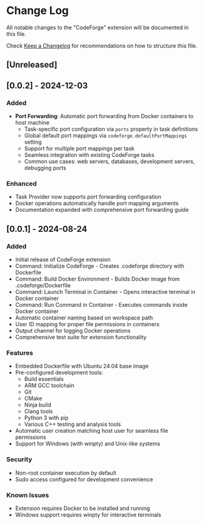 # Change Log

All notable changes to the "CodeForge" extension will be documented in this file.

Check [Keep a Changelog](http://keepachangelog.com/) for recommendations on how to structure this file.

## [Unreleased]

## [0.0.2] - 2024-12-03

### Added

- **Port Forwarding**: Automatic port forwarding from Docker containers to host machine
  - Task-specific port configuration via `ports` property in task definitions
  - Global default port mappings via `codeforge.defaultPortMappings` setting
  - Support for multiple port mappings per task
  - Seamless integration with existing CodeForge tasks
  - Common use cases: web servers, databases, development servers, debugging ports

### Enhanced

- Task Provider now supports port forwarding configuration
- Docker operations automatically handle port mapping arguments
- Documentation expanded with comprehensive port forwarding guide

## [0.0.1] - 2024-08-24

### Added

- Initial release of CodeForge extension
- Command: Initialize CodeForge - Creates .codeforge directory with Dockerfile
- Command: Build Docker Environment - Builds Docker image from .codeforge/Dockerfile
- Command: Launch Terminal in Container - Opens interactive terminal in Docker container
- Command: Run Command in Container - Executes commands inside Docker container
- Automatic container naming based on workspace path
- User ID mapping for proper file permissions in containers
- Output channel for logging Docker operations
- Comprehensive test suite for extension functionality

### Features

- Embedded Dockerfile with Ubuntu 24.04 base image
- Pre-configured development tools:
  - Build essentials
  - ARM GCC toolchain
  - Git
  - CMake
  - Ninja build
  - Clang tools
  - Python 3 with pip
  - Various C++ testing and analysis tools
- Automatic user creation matching host user for seamless file permissions
- Support for Windows (with winpty) and Unix-like systems

### Security

- Non-root container execution by default
- Sudo access configured for development convenience

### Known Issues

- Extension requires Docker to be installed and running
- Windows support requires winpty for interactive terminals
